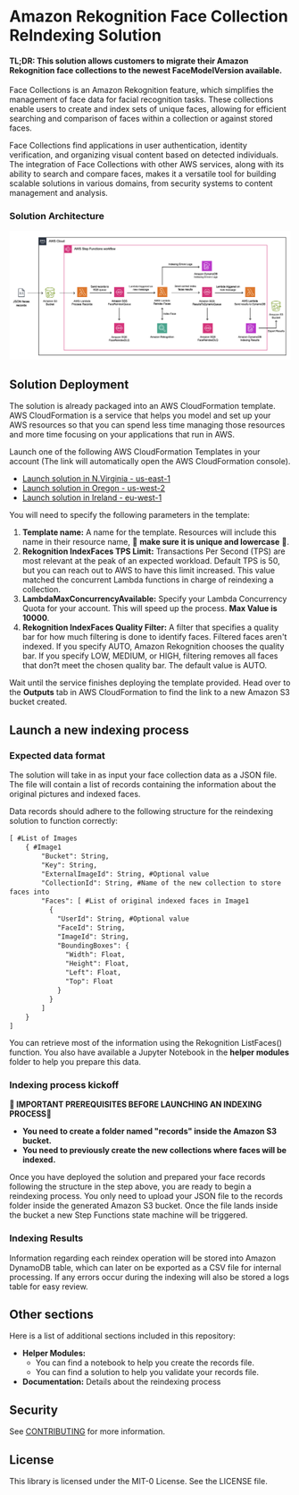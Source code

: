 # Amazon Rekognition Face Collection ReIndexing Solution

#### TL;DR: This solution allows customers to migrate their Amazon Rekognition face collections to the newest FaceModelVersion available.

Face Collections is an Amazon Rekognition feature, which simplifies the management of face data for facial recognition tasks. These collections enable users to create and index sets of unique faces, allowing for efficient searching and comparison of faces within a collection or against stored faces. 

Face Collections find applications in user authentication, identity verification, and organizing visual content based on detected individuals. The integration of Face Collections with other AWS services, along with its ability to search and compare faces, makes it a versatile tool for building scalable solutions in various domains, from security systems to content management and analysis.

### Solution Architecture

![Architecture](images/ris-architecture.png)

## Solution Deployment

The solution is already packaged into an AWS CloudFormation template. AWS CloudFormation is a service that helps you model and set up your AWS resources so that you can spend less time managing those resources and more time focusing on your applications that run in AWS. 

Launch one of the following AWS CloudFormation Templates in your account (The link will automatically open the AWS CloudFormation console). 
- [Launch solution in N.Virginia - us-east-1](https://us-east-1.console.aws.amazon.com/cloudformation/home?region=us-east-1#/stacks/create/review?templateURL=https://rkra-us-east-1.s3.us-east-1.amazonaws.com/assets/template.yaml&stackName=remember-only-lowercase&unique)
- [Launch solution in Oregon - us-west-2](https://us-west-2.console.aws.amazon.com/cloudformation/home?region=us-west-2#/stacks/create/review?templateURL=https://rkra-us-west-2.s3.us-west-2.amazonaws.com/assets/template.yaml&stackName=remember-only-lowercase&unique)
- [Launch solution in Ireland - eu-west-1](https://eu-west-1.console.aws.amazon.com/cloudformation/home?region=eu-west-1#/stacks/create/review?templateURL=https://rkra-eu-west-1.s3.eu-west-1.amazonaws.com/assets/template.yaml&stackName=remember-only-lowercase&unique)

You will need to specify the following parameters in the template:

1. **Template name:** A name for the template. Resources will include this name in their resource name, 🔴 **make sure it is unique and lowercase** 🔴.  
2. **Rekognition IndexFaces TPS Limit:** Transactions Per Second (TPS) are most relevant at the peak of an expected workload. Default TPS is 50, but you can reach out to AWS to have this limit increased. This value matched the concurrent Lambda functions in charge of reindexing a collection. 
3. **LambdaMaxConcurrencyAvailable:** Specify your Lambda Concurrency Quota for your account. This will speed up the process. **Max Value is 10000**.
4. **Rekognition IndexFaces Quality Filter:** A filter that specifies a quality bar for how much filtering is done to identify faces. Filtered faces aren't indexed. If you specify AUTO, Amazon Rekognition chooses the quality bar. If you specify LOW, MEDIUM, or HIGH, filtering removes all faces that don?t meet the chosen quality bar. The default value is AUTO.

Wait until the service finishes deploying the template provided. Head over to the **Outputs** tab in AWS CloudFormation to find the link to a new Amazon S3 bucket created.

## Launch a new indexing process

### Expected data format 

The solution will take in as input your face collection data as a JSON file. The file will contain a list of records containing the information about the original pictures and indexed faces. 

Data records should adhere to the following structure for the reindexing solution to function correctly:

```
[ #List of Images
    { #Image1
        "Bucket": String,
        "Key": String,
        "ExternalImageId": String, #Optional value 
        "CollectionId": String, #Name of the new collection to store faces into
        "Faces": [ #List of original indexed faces in Image1
          {                         
            "UserId": String, #Optional value
            "FaceId": String,
            "ImageId": String,
            "BoundingBoxes": {
              "Width": Float,
              "Height": Float,
              "Left": Float,
              "Top": Float
            }
          }
        ]
    }
]      
```

You can retrieve most of the information using the Rekognition ListFaces() function. You also have available a Jupyter Notebook in the **helper modules** folder to help you prepare this data.

### Indexing process kickoff

**🔴 IMPORTANT PREREQUISITES BEFORE LAUNCHING AN INDEXING PROCESS🔴**

* **You need to create a folder named "records" inside the Amazon S3 bucket.**
* **You need to previously create the new collections where faces will be indexed.** 

Once you have deployed the solution and prepared your face records following the structure in the step above, you are ready to begin a reindexing process. You only need to upload your JSON file to the records folder inside the generated Amazon S3 bucket. Once the file lands inside the bucket a new Step Functions state machine will be triggered. 

### Indexing Results

Information regarding each reindex operation will be stored into Amazon DynamoDB table, which can later on be exported as a CSV file for internal processing. If any errors occur during the indexing will also be stored a logs table for easy review. 

## Other sections 

Here is a list of additional sections included in this repository:

* **Helper Modules:**
    - You can find a notebook to help you create the records file.
    - You can find a solution to help you validate your records file. 
* **Documentation:** Details about the reindexing process

## Security

See [CONTRIBUTING](CONTRIBUTING.md#security-issue-notifications) for more information.

## License

This library is licensed under the MIT-0 License. See the LICENSE file.
